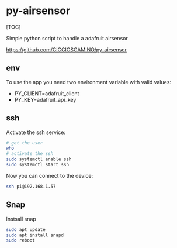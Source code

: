 py-airsensor
============
[TOC]

Simple python script to handle a adafruit airsensor 

https://github.com/CICCIOSGAMINO/py-airsensor

## env 
To use the app you need two environment variable with valid values: 

+ PY_CLIENT=adafruit_client
+ PY_KEY=adafruit_api_key

## ssh 
Activate the ssh service:
```bash
# get the user 
who 
# activate the ssh 
sudo systemctl enable ssh
sudo systemctl start ssh 
```

Now you can connect to the device: 
```bash
ssh pi@192.168.1.57 
```

## Snap 
Instsall snap 
```bash
sudo apt update 
sudo apt install snapd 
sudo reboot 
```
